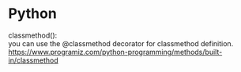 # Python


classmethod():
<br>
you can use the @classmethod decorator for classmethod definition.
<br>
https://www.programiz.com/python-programming/methods/built-in/classmethod

